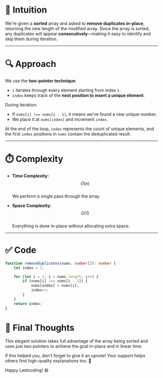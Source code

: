 # 🧠 Intuition
We're given a **sorted** array and asked to **remove duplicates in-place**, returning the new length of the modified array. Since the array is sorted, any duplicates will appear **consecutively**—making it easy to identify and skip them during iteration.

---

# 🔍 Approach
We use the **two-pointer technique**:
- `i` iterates through every element starting from index `1`.
- `index` keeps track of the **next position to insert a unique element**.

During iteration:
- If `nums[i] !== nums[i - 1]`, it means we've found a new unique number.
- We place it at `nums[index]` and increment `index`.

At the end of the loop, `index` represents the count of unique elements, and the first `index` positions in `nums` contain the deduplicated result.

---

# ⏱️ Complexity

- **Time Complexity:**  
  $$O(n)$$  
  We perform a single pass through the array.

- **Space Complexity:**  
  $$O(1)$$  
  Everything is done in-place without allocating extra space.

---

# ✅ Code
```typescript
function removeDuplicates(nums: number[]): number {
    let index = 1;

    for (let i = 1; i < nums.length; i++) {
        if (nums[i] !== nums[i - 1]) {
            nums[index] = nums[i];
            index++;
        }
    }
    return index;
}
```

# 🙌 Final Thoughts
This elegant solution takes full advantage of the array being sorted and uses just two pointers to achieve the goal in-place and in linear time.

If this helped you, don't forget to give it an upvote!
Your support helps others find high-quality explanations too. 🚀

Happy Leetcoding! 😄
